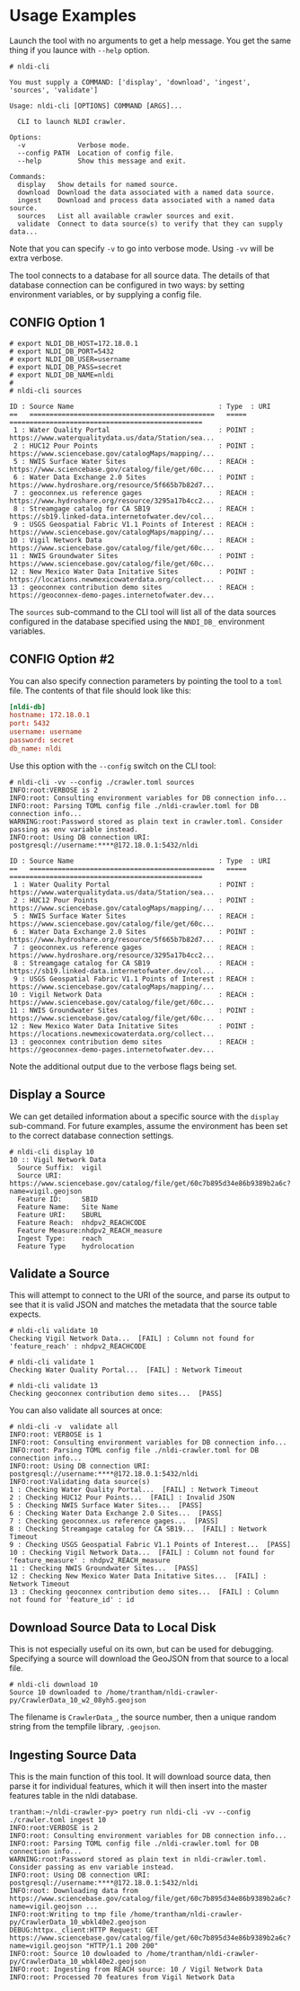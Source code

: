 # Usage Examples

Launch the tool with no arguments to get a help message.  You get the same thing if you launce with `--help` option.

```text
# nldi-cli

You must supply a COMMAND: ['display', 'download', 'ingest', 'sources', 'validate']

Usage: nldi-cli [OPTIONS] COMMAND [ARGS]...

  CLI to launch NLDI crawler.

Options:
  -v             Verbose mode.
  --config PATH  Location of config file.
  --help         Show this message and exit.

Commands:
  display   Show details for named source.
  download  Download the data associated with a named data source.
  ingest    Download and process data associated with a named data source.
  sources   List all available crawler sources and exit.
  validate  Connect to data source(s) to verify that they can supply data...
```

Note that you can specify `-v` to go into verbose mode.  Using `-vv` will be extra verbose.

The tool connects to a database for all source data.  The details of that database connection can
be configured in two ways:  by setting environment variables, or by supplying a config file.

## CONFIG Option 1

```text
# export NLDI_DB_HOST=172.18.0.1
# export NLDI_DB_PORT=5432
# export NLDI_DB_USER=username
# export NLDI_DB_PASS=secret
# export NLDI_DB_NAME=nldi
#
# nldi-cli sources

ID : Source Name                                    : Type  : URI
==   ==============================================   =====   ================================================
 1 : Water Quality Portal                           : POINT : https://www.waterqualitydata.us/data/Station/sea...
 2 : HUC12 Pour Points                              : POINT : https://www.sciencebase.gov/catalogMaps/mapping/...
 5 : NWIS Surface Water Sites                       : REACH : https://www.sciencebase.gov/catalog/file/get/60c...
 6 : Water Data Exchange 2.0 Sites                  : POINT : https://www.hydroshare.org/resource/5f665b7b82d7...
 7 : geoconnex.us reference gages                   : REACH : https://www.hydroshare.org/resource/3295a17b4cc2...
 8 : Streamgage catalog for CA SB19                 : REACH : https://sb19.linked-data.internetofwater.dev/col...
 9 : USGS Geospatial Fabric V1.1 Points of Interest : REACH : https://www.sciencebase.gov/catalogMaps/mapping/...
10 : Vigil Network Data                             : REACH : https://www.sciencebase.gov/catalog/file/get/60c...
11 : NWIS Groundwater Sites                         : POINT : https://www.sciencebase.gov/catalog/file/get/60c...
12 : New Mexico Water Data Initative Sites          : POINT : https://locations.newmexicowaterdata.org/collect...
13 : geoconnex contribution demo sites              : REACH : https://geoconnex-demo-pages.internetofwater.dev...

```

The `sources` sub-command to the CLI tool will list all of the data sources configured in the database specified
using the `NNDI_DB_` environment variables.

## CONFIG Option #2

You can also specify connection parameters by pointing the tool to a `toml` file.  The contents of that file
should look like this:

```toml
[nldi-db]
hostname: 172.18.0.1
port: 5432
username: username
password: secret
db_name: nldi
```

Use this option with the `--config` switch on the CLI tool:

```text
# nldi-cli -vv --config ./crawler.toml sources
INFO:root:VERBOSE is 2
INFO:root: Consulting environment variables for DB connection info...
INFO:root: Parsing TOML config file ./nldi-crawler.toml for DB connection info...
WARNING:root:Password stored as plain text in crawler.toml. Consider passing as env variable instead.
INFO:root: Using DB connection URI: postgresql://username:****@172.18.0.1:5432/nldi

ID : Source Name                                    : Type  : URI
==   ==============================================   =====   ================================================
 1 : Water Quality Portal                           : POINT : https://www.waterqualitydata.us/data/Station/sea...
 2 : HUC12 Pour Points                              : POINT : https://www.sciencebase.gov/catalogMaps/mapping/...
 5 : NWIS Surface Water Sites                       : REACH : https://www.sciencebase.gov/catalog/file/get/60c...
 6 : Water Data Exchange 2.0 Sites                  : POINT : https://www.hydroshare.org/resource/5f665b7b82d7...
 7 : geoconnex.us reference gages                   : REACH : https://www.hydroshare.org/resource/3295a17b4cc2...
 8 : Streamgage catalog for CA SB19                 : REACH : https://sb19.linked-data.internetofwater.dev/col...
 9 : USGS Geospatial Fabric V1.1 Points of Interest : REACH : https://www.sciencebase.gov/catalogMaps/mapping/...
10 : Vigil Network Data                             : REACH : https://www.sciencebase.gov/catalog/file/get/60c...
11 : NWIS Groundwater Sites                         : POINT : https://www.sciencebase.gov/catalog/file/get/60c...
12 : New Mexico Water Data Initative Sites          : POINT : https://locations.newmexicowaterdata.org/collect...
13 : geoconnex contribution demo sites              : REACH : https://geoconnex-demo-pages.internetofwater.dev...
```

Note the additional output due to the verbose flags being set.

## Display a Source

We can get detailed information about a specific source with the `display` sub-command.  For future examples,
assume the environment has been set to the correct database connection settings.

```text
# nldi-cli display 10
10 :: Vigil Network Data
  Source Suffix:  vigil
  Source URI:     https://www.sciencebase.gov/catalog/file/get/60c7b895d34e86b9389b2a6c?name=vigil.geojson
  Feature ID:     SBID
  Feature Name:   Site Name
  Feature URI:    SBURL
  Feature Reach:  nhdpv2_REACHCODE
  Feature Measure:nhdpv2_REACH_measure
  Ingest Type:    reach
  Feature Type    hydrolocation
```

## Validate a Source

This will attempt to connect to the URI of the source, and parse its output to see that it is valid JSON and
matches the metadata that the source table expects.

```text
# nldi-cli validate 10
Checking Vigil Network Data...  [FAIL] : Column not found for 'feature_reach' : nhdpv2_REACHCODE

# nldi-cli validate 1
Checking Water Quality Portal...  [FAIL] : Network Timeout

# nldi-cli validate 13
Checking geoconnex contribution demo sites...  [PASS]
```

You can also validate all sources at once:

```text
# nldi-cli -v  validate all
INFO:root: VERBOSE is 1
INFO:root: Consulting environment variables for DB connection info...
INFO:root: Parsing TOML config file ./nldi-crawler.toml for DB connection info...
INFO:root: Using DB connection URI: postgresql://username:****@172.18.0.1:5432/nldi
INFO:root:Validating data source(s)
1 : Checking Water Quality Portal...  [FAIL] : Network Timeout
2 : Checking HUC12 Pour Points...  [FAIL] : Invalid JSON
5 : Checking NWIS Surface Water Sites...  [PASS]
6 : Checking Water Data Exchange 2.0 Sites...  [PASS]
7 : Checking geoconnex.us reference gages...  [PASS]
8 : Checking Streamgage catalog for CA SB19...  [FAIL] : Network Timeout
9 : Checking USGS Geospatial Fabric V1.1 Points of Interest...  [PASS]
10 : Checking Vigil Network Data...  [FAIL] : Column not found for 'feature_measure' : nhdpv2_REACH_measure
11 : Checking NWIS Groundwater Sites...  [PASS]
12 : Checking New Mexico Water Data Initative Sites...  [FAIL] : Network Timeout
13 : Checking geoconnex contribution demo sites...  [FAIL] : Column not found for 'feature_id' : id
```

## Download Source Data to Local Disk

This is not especially useful on its own, but can be used for debugging. Specifying a source will download
the GeoJSON from that source to a local file.

```text
# nldi-cli download 10
Source 10 downloaded to /home/trantham/nldi-crawler-py/CrawlerData_10_w2_08yh5.geojson
```

The filename is `CrawlerData_`, the source number, then a unique random string from the tempfile library, `.geojson`.

## Ingesting Source Data

This is the main function of this tool.  It will download source data, then parse it for individual features,
which it will then insert into the master features table in the nldi database.

```text
trantham:~/nldi-crawler-py> poetry run nldi-cli -vv --config ./crawler.toml ingest 10
INFO:root:VERBOSE is 2
INFO:root: Consulting environment variables for DB connection info...
INFO:root: Parsing TOML config file ./nldi-crawler.toml for DB connection info...
WARNING:root:Password stored as plain text in nldi-crawler.toml. Consider passing as env variable instead.
INFO:root: Using DB connection URI: postgresql://username:****@172.18.0.1:5432/nldi
INFO:root: Downloading data from https://www.sciencebase.gov/catalog/file/get/60c7b895d34e86b9389b2a6c?name=vigil.geojson ...
INFO:root:Writing to tmp file /home/trantham/nldi-crawler-py/CrawlerData_10_wbkl40e2.geojson
DEBUG:httpx._client:HTTP Request: GET https://www.sciencebase.gov/catalog/file/get/60c7b895d34e86b9389b2a6c?name=vigil.geojson "HTTP/1.1 200 200"
INFO:root: Source 10 dowloaded to /home/trantham/nldi-crawler-py/CrawlerData_10_wbkl40e2.geojson
INFO:root: Ingesting from REACH source: 10 / Vigil Network Data
INFO:root: Processed 70 features from Vigil Network Data
```
